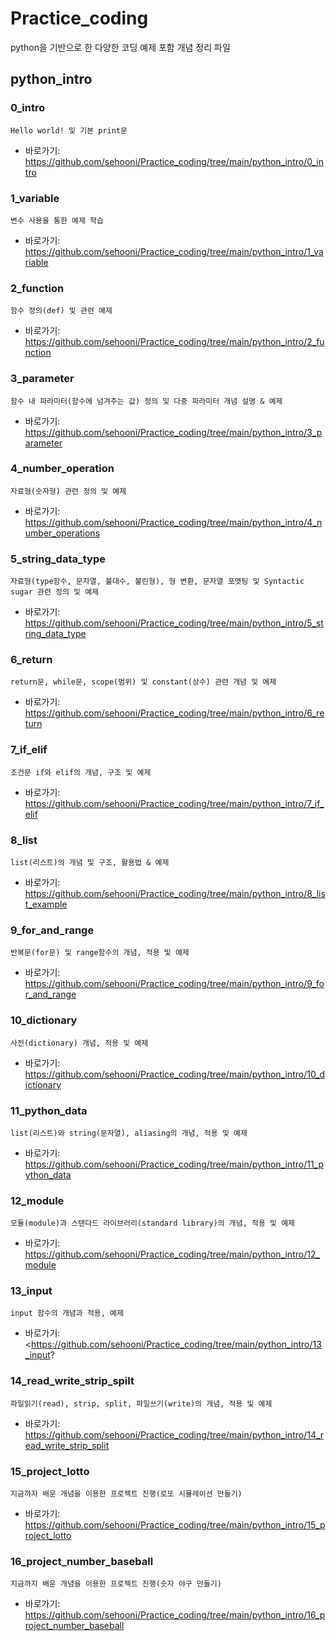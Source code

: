 # Practice_coding
python을 기반으로 한 다양한 코딩 예제 포함 개념 정리 파일
## python_intro
### 0_intro 
    Hello world! 및 기본 print문
 - 바로가기: <https://github.com/sehooni/Practice_coding/tree/main/python_intro/0_intro>

### 1_variable
    변수 사용을 통한 예제 학습
 - 바로가기: <https://github.com/sehooni/Practice_coding/tree/main/python_intro/1_variable>


### 2_function
    함수 정의(def) 및 관련 예제
 - 바로가기: <https://github.com/sehooni/Practice_coding/tree/main/python_intro/2_function>


### 3_parameter
    함수 내 파라미터(함수에 넘겨주는 값) 정의 및 다중 파라미터 개념 설명 & 예제
 - 바로가기: <https://github.com/sehooni/Practice_coding/tree/main/python_intro/3_parameter>


### 4_number_operation
    자료형(숫자형) 관련 정의 및 예제
 - 바로가기: <https://github.com/sehooni/Practice_coding/tree/main/python_intro/4_number_operations>


### 5_string_data_type
    자료형(type함수, 문자열, 불대수, 불린형), 형 변환, 문자열 포맷팅 및 Syntactic sugar 관련 정의 및 예제
 - 바로가기: <https://github.com/sehooni/Practice_coding/tree/main/python_intro/5_string_data_type>


### 6_return
    return문, while문, scope(범위) 및 constant(상수) 관련 개념 및 예제
 - 바로가기: <https://github.com/sehooni/Practice_coding/tree/main/python_intro/6_return>


### 7_if_elif
    조건문 if와 elif의 개념, 구조 및 예제
 - 바로가기: <https://github.com/sehooni/Practice_coding/tree/main/python_intro/7_if_elif>


### 8_list
    list(리스트)의 개념 및 구조, 활용법 & 예제
 - 바로가기: <https://github.com/sehooni/Practice_coding/tree/main/python_intro/8_list_example>
 
 
### 9_for_and_range
    반복문(for문) 및 range함수의 개념, 적용 및 예제
 - 바로가기: <https://github.com/sehooni/Practice_coding/tree/main/python_intro/9_for_and_range>


### 10_dictionary
    사전(dictionary) 개념, 적용 및 예제
 - 바로가기: <https://github.com/sehooni/Practice_coding/tree/main/python_intro/10_dictionary>


### 11_python_data
    list(리스트)와 string(문자열), aliasing의 개념, 적용 및 예제
 - 바로가기: <https://github.com/sehooni/Practice_coding/tree/main/python_intro/11_python_data>


### 12_module
    모듈(module)과 스탠다드 라이브러리(standard library)의 개념, 적용 및 예제
 - 바로가기: <https://github.com/sehooni/Practice_coding/tree/main/python_intro/12_module>


### 13_input
    input 함수의 개념과 적용, 예제
 - 바로가기: <https://github.com/sehooni/Practice_coding/tree/main/python_intro/13_input?


### 14_read_write_strip_spilt
    파일읽기(read), strip, split, 파일쓰기(write)의 개념, 적용 및 예제
 - 바로가기: <https://github.com/sehooni/Practice_coding/tree/main/python_intro/14_read_write_strip_split>


### 15_project_lotto
    지금까지 배운 개념을 이용한 프로젝트 진행(로또 시뮬레이션 만들기)
 - 바로가기: <https://github.com/sehooni/Practice_coding/tree/main/python_intro/15_project_lotto>

### 16_project_number_baseball
    지금까지 배운 개념을 이용한 프로젝트 진행(숫자 야구 만들기)
 - 바로가기: <https://github.com/sehooni/Practice_coding/tree/main/python_intro/16_project_number_baseball>
